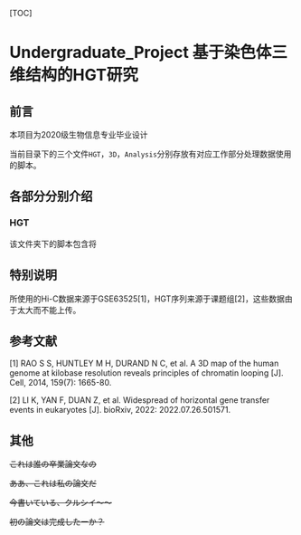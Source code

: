 [TOC] 

# Undergraduate_Project  基于染色体三维结构的HGT研究

## 前言

本项目为2020级生物信息专业毕业设计

当前目录下的三个文件`HGT`，`3D`，`Analysis`分别存放有对应工作部分处理数据使用的脚本。

## 各部分分别介绍

### HGT

该文件夹下的脚本包含将

## 特别说明

所使用的Hi-C数据来源于GSE63525[1]，HGT序列来源于课题组[2]，这些数据由于太大而不能上传。

## 参考文献

[1] RAO S S, HUNTLEY M H, DURAND N C, et al. A 3D map of the human genome at kilobase resolution reveals principles of chromatin looping [J]. Cell, 2014, 159(7): 1665-80.

[2] LI K, YAN F, DUAN Z, et al. Widespread of horizontal gene transfer events in eukaryotes [J]. bioRxiv, 2022: 2022.07.26.501571.

## 其他

~~これは誰の卒業論文なの~~

~~ああ、これは私の論文だ~~

~~今書いている、クルシイ～～~~

~~初の論文は完成したーか？~~
